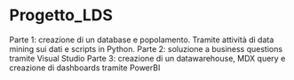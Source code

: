 # Progetto_LDS
Parte 1: creazione di un database e popolamento. Tramite attività di data mining sui dati e scripts in Python.
Parte 2: soluzione a business questions tramite Visual Studio
Parte 3: creazione di un datawarehouse, MDX query e creazione di dashboards tramite PowerBI
